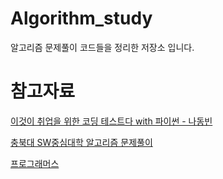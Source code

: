 # Algorithm_study

알고리즘 문제풀이 코드들을 정리한 저장소 입니다.

# 참고자료

[이것이 취업을 위한 코딩 테스트다 with 파이썬 - 나동빈](https://www.yes24.com/Product/Goods/91433923)

[충북대 SW중심대학 알고리즘 문제풀이](http://jungol.co.kr)

[프로그래머스](https://programmers.co.kr/)
